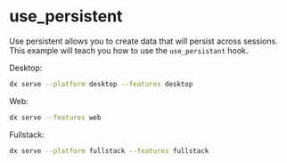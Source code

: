 # use_persistent


Use persistent allows you to create data that will persist across sessions. This example will teach you how to use the `use_persistant` hook.

Desktop:

```sh
dx serve --platform desktop --features desktop
```

Web:

```sh
dx serve --features web
```

Fullstack:

```sh
dx serve --platform fullstack --features fullstack
```
